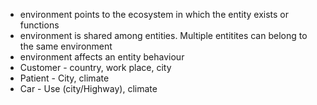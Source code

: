 * environment points to the ecosystem in which the entity exists or functions
* environment is shared among entities. Multiple entitites can belong to the same environment
* environment affects an entity behaviour
* Customer - country, work place, city
* Patient - City, climate
* Car - Use (city/Highway), climate
